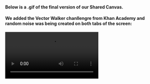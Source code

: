 #### Below is a .gif of the final version of our Shared Canvas. 
#### We added the Vector Walker chanllengre from Khan Academy and random noise was being created on both tabs of the screen:
![Imgur](https://i.imgur.com/h4ZIko5.mp4)
